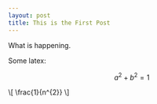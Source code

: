 ```yaml
---
layout: post
title: This is the First Post
---
```




What is happening.

Some latex:

$$ a^2 + b^2  = 1$$


\\[ \frac{1}{n^{2}} \\]